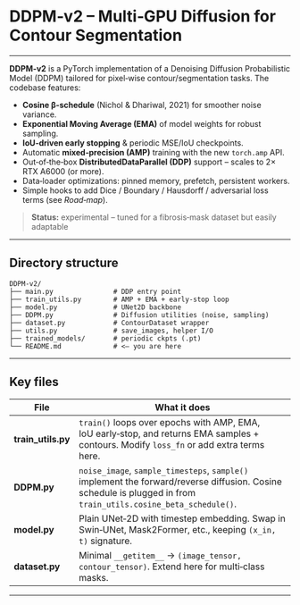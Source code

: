 # DDPM‑v2 – Multi‑GPU Diffusion for Contour Segmentation

---

**DDPM‑v2** is a PyTorch implementation of a Denoising Diffusion Probabilistic Model (DDPM) tailored for pixel‑wise contour/segmentation tasks.  The codebase features:

- **Cosine β‑schedule** (Nichol & Dhariwal, 2021) for smoother noise variance.
- **Exponential Moving Average (EMA)** of model weights for robust sampling.
- **IoU‑driven early stopping** & periodic MSE/IoU checkpoints.
- Automatic **mixed‑precision (AMP)** training with the new `torch.amp` API.
- Out‑of‑the‑box **DistributedDataParallel (DDP)** support – scales to 2× RTX A6000 (or more).
- Data‑loader optimizations: pinned memory, prefetch, persistent workers.
- Simple hooks to add Dice / Boundary / Hausdorff / adversarial loss terms (see *Road‑map*).

> **Status:** experimental – tuned for a fibrosis‐mask dataset but easily adaptable

---

## Directory structure

```
DDPM-v2/
├── main.py               # DDP entry point
├── train_utils.py        # AMP + EMA + early‑stop loop
├── model.py              # UNet2D backbone
├── DDPM.py               # Diffusion utilities (noise, sampling)
├── dataset.py            # ContourDataset wrapper
├── utils.py              # save_images, helper I/O
├── trained_models/       # periodic ckpts (.pt)
└── README.md             # <— you are here
```

---

## Key files

| File                | What it does                                                                                                                                                     |
| ------------------- | ---------------------------------------------------------------------------------------------------------------------------------------------------------------- |
| **train\_utils.py** | `train()` loops over epochs with AMP, EMA, IoU early‑stop, and returns EMA samples + contours.  Modify `loss_fn` or add extra terms here.                        |
| **DDPM.py**         | `noise_image`, `sample_timesteps`, `sample()` implement the forward/reverse diffusion.  Cosine schedule is plugged in from `train_utils.cosine_beta_schedule()`. |
| **model.py**        | Plain UNet‑2D with timestep embedding.  Swap in Swin‑UNet, Mask2Former, etc., keeping `(x_in, t)` signature.                                                     |
| **dataset.py**      | Minimal `__getitem__` → `(image_tensor, contour_tensor)`.  Extend here for multi‑class masks.                                                                    |

---